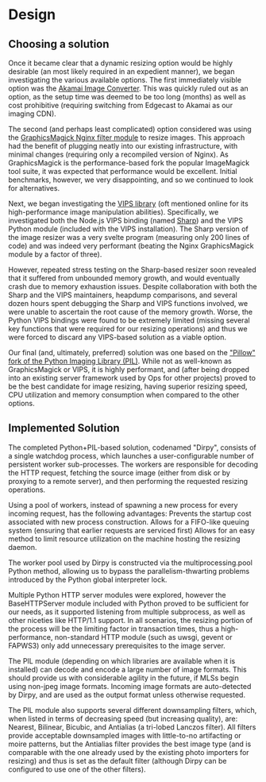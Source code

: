 # Design


## Choosing a solution

Once it became clear that a dynamic resizing option would be highly desirable (an most likely required in an expedient manner), we began investigating the various available options.  The first immediately visible option was the [Akamai Image Converter](http://www.akamai.com/html/technology/image-converter.html).  This was quickly ruled out as an option, as the setup time was deemed to be too long (months) as well as cost prohibitive (requiring switching from Edgecast to Akamai as our imaging CDN).

The second (and perhaps least complicated) option considered was using the [GraphicsMagick Nginx filter module](https://github.com/believe3301/ngx-gm-filter) to resize images.  This approach had the benefit of plugging neatly into our existing infrastructure, with minimal changes (requiring only a recompiled version of Nginx).  As GraphicsMagick is the performance-based fork the popular ImageMagick tool suite, it was expected that performance would be excellent.  Initial benchmarks, however, we very disappointing, and so we continued to look for alternatives.

Next, we began investigating the [VIPS library](http://www.vips.ecs.soton.ac.uk/) (oft mentioned online for its high-performance image manipulation abilities).  Specifically, we investigated both the Node.js VIPS binding (named [Sharp](https://github.com/lovell/sharp)) and the VIPS Python module (included with the VIPS installation).  The Sharp version of the image resizer was a very svelte program (measuring only 200 lines of code) and was indeed very performant (beating the Nginx GraphicsMagick module by a factor of three).  

However, repeated stress testing on the Sharp-based resizer soon revealed that it suffered from unbounded memory growth, and would eventually crash due to memory exhaustion issues.  Despite collaboration with both the Sharp and the VIPS maintainers, heapdump comparisons, and several dozen hours spent debugging the Sharp and VIPS functions involved, we were unable to ascertain the root cause of the memory growth.  Worse, the Python VIPS bindings were found to be extremely limited (missing several key functions that were required for our resizing operations) and thus we were forced to discard any VIPS-based solution as a viable option.

Our final (and, ultimately, preferred) solution was one based on the ["Pillow" fork of the Python Imaging Library (PIL)](https://pillow.readthedocs.org/en/latest/).  While not as well-known as GraphicsMagick or VIPS, it is highly performant, and (after being dropped into an existing server framework used by Ops for other projects) proved to be the best candidate for image resizing, having superior resizing speed, CPU utilization and memory consumption when compared to the other options.


## Implemented Solution

The completed Python+PIL-based solution, codenamed "Dirpy", consists of a single watchdog process, which launches a user-configurable number of persistent worker sub-processes. The workers are responsible for decoding the HTTP request, fetching the source image (either from disk or by proxying to a remote server), and then performing the requested resizing operations.

Using a pool of workers, instead of spawning a new process for every incoming request, has the following advantages:
Prevents the startup cost associated with new process construction.
Allows for a FIFO-like queuing system (ensuring that earlier requests are serviced first)
Allows for an easy method to limit resource utilization on the machine hosting the resizing daemon.   

The worker pool used by Dirpy is constructed via the multiprocessing.pool Python method, allowing us to bypass the parallelism-thwarting problems introduced by the Python global interpreter lock.

Multiple Python HTTP server modules were explored, however the BaseHTTPServer module included with Python proved to be sufficient for our needs, as it supported listening from multiple subprocess, as well as other niceties like HTTP/1.1 support.  In all scenarios, the resizing portion of the process will be the limiting factor in transaction times, thus a high-performance, non-standard HTTP module (such as uwsgi, gevent or FAPWS3) only add unnecessary prerequisites to the image server.

The PIL module (depending on which libraries are available when it is installed) can decode and encode a large number of image formats.  This should provide us with considerable agility in the future, if MLSs begin using non-jpeg image formats.  Incoming image formats are auto-detected by Dirpy, and are used as the output format unless otherwise requested.

The PIL module also supports several different downsampling filters, which, when listed in terms of decreasing speed (but increasing quality), are: Nearest, Bilinear, Bicubic, and Antialias (a tri-lobed Lanczos filter).  All filters provide acceptable downsampled images with little-to-no artifacting or moire patterns, but the Antialias filter provides the best image type (and is comparable with the one already used by the existing photo importers for resizing) and thus is set as the default filter (although Dirpy can be configured to use one of the other filters).
